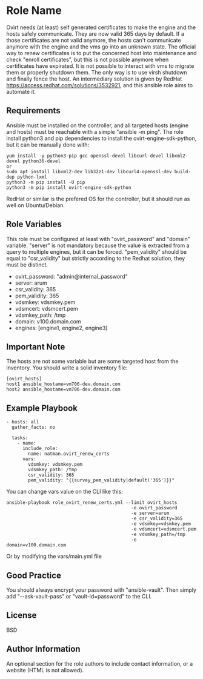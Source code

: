 Role Name
=========

Ovirt needs (at least) self generated certificates to make the engine and the hosts safely communicate. They are now valid 365 days by default. If a those certificates are not valid anymore, the hosts can't communicate anymore with the engine and the vms go into an unknown state. 
The official way to renew certificates is to put the concerned host into maintenance and check "enroll certificates", but this is not possible anymore when certificates have expirated. It is not possible to interact with vms to migrate them or properly shutdown them. The only way is to use virsh shutdown and finally fence the host.
An intermediary solution is given by RedHat https://access.redhat.com/solutions/3532921, and this ansible role aims to automate it. 

Requirements
------------

Ansible must be installed on the controller, and all targeted hosts (engine and hosts) must be reachable with a simple "ansible -m ping".
The role install python3 and pip dependencies to install the ovirt-engine-sdk-python, but it can be manually done with:

    yum install -y python3-pip gcc openssl-devel libcurl-devel libxml2-devel python36-devel
    or
    sudo apt install libxml2-dev lib32z1-dev libcurl4-openssl-dev build-dep python-lxml
    python3 -m pip install -U pip
    python3 -m pip install ovirt-engine-sdk-python
    
RedHat or similar is the prefered OS for the controller, but it should run as well on Ubuntu/Debian.

Role Variables
--------------

This role must be configured at least with "ovirt_password" and "domain" variable. 
"server" is not mandatory because the value is extracted from a query to multiple engines, but it can be forced.
"pem_validity" should be equal to "csr_validity" but strictly according to the Redhat solution, they must be distinct.

- ovirt_password: "admin@internal_password"
- server: arum
- csr_validity: 365
- pem_validity: 365
- vdsmkey: vdsmkey.pem
- vdsmcert: vdsmcert.pem
- vdsmkey_path: /tmp
- domain: v100.domain.com
- engines: [engine1, engine2, engine3]


Important Note
--------------

The hosts are not some variable but are some targeted host from the inventory. You should write a solid inventory file:

    [ovirt_hosts]
    host1 ansible_hostame=vm706-dev.domain.com
    host2 ansible_hostame=vm706-dev.domain.com

Example Playbook
----------------

    - hosts: all
      gather_facts: no

      tasks:
        - name: 
          include_role:
            name: natman.ovirt_renew_certs
          vars: 
            vdsmkey: vdsmkey.pem
            vdsmkey_path: /tmp
            csr_validity: 365
            pem_validity: "{{survey_pem_validity|default('365')}}"
            
You can change vars value on the CLI like this:

    ansible-playbook role_ovirt_renew_certs.yml --limit ovirt_hosts
                                                  -e ovirt_password
                                                  -e server=arum
                                                  -e csr_validity=365
                                                  -e vdsmkey=vdsmkey.pem
                                                  -e vdsmcert=vdsmcert.pem
                                                  -e vdsmkey_path=/tmp
                                                  -e domain=v100.domain.com
                                                  
Or by modifying the vars/main.yml file

Good Practice
-------------

You should always encrypt your password with "ansible-vault". Then simply add "--ask-vault-pass" or "vault-id=password" to the CLI.

License
-------

BSD

Author Information
------------------

An optional section for the role authors to include contact information, or a website (HTML is not allowed).
